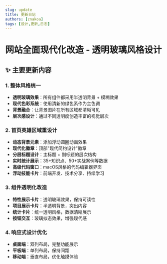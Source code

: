 ```yaml
---
slug: update
title: 更新日记
authors: [znakoa]
tags: [设计,更新,日志]
---
```


# 网站全面现代化改造 - 透明玻璃风格设计

## ✨ 主要更新内容

### 1. 整体风格统一
- **透明玻璃效果**：所有组件都采用半透明背景 + 模糊效果
- **现代色彩系统**：使用清新的绿色系作为主色调
- **背景融合**：让背景图片在所有区域都清晰可见
- **层次感设计**：通过不同透明度创造丰富的视觉层次

### 2. 首页英雄区域重设计
- **动态背景元素**：添加浮动圆圈动画效果
- **现代化徽章**：顶部"现代简约设计"徽章
- **分层标题设计**：主标题 + 副标题的层次结构
- **实时统计展示**：35+知识点、50+实战案例等数据
- **高级代码窗口**：macOS风格的代码编辑器界面
- **浮动技能卡片**：前端开发、技术分享、持续学习

### 3. 组件透明化改造
- **特性展示卡片**：透明玻璃效果，保持可读性
- **项目展示卡片**：半透明背景，突出内容
- **统计卡片**：统一透明风格，数据清晰展示
- **按钮交互**：玻璃拟态效果，增强现代感

### 4. 响应式设计优化
- **桌面端**：双列布局，完整功能展示
- **平板端**：单列布局，保持间距
- **移动端**：垂直布局，优化触摸体验
